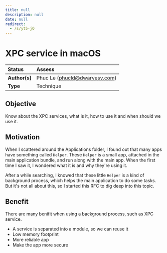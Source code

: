```yaml
---
title: null
description: null
date: null
redirect:
  - /s/yt5-jQ
---
```


# XPC service in macOS

| Status        | Assess                        |
| :------------ | :---------------------------- |
| **Author(s)** | Phuc Le (phucld@dwarvesv.com) |
| **Type**      | Technique                     |

## Objective

Know about the XPC services, what is it, how to use it and when should we use it.

## Motivation

When I scattered around the Applications folder, I found out that many apps have something called `Helper`. These `Helper` is a small app, attached in the main application bundle, and run along with the main app. When the first time I saw it, I wondered what it is and why they're using it.

After a while searching, I knowed that these little `Helper` is a kind of background process, which helps the main application to do some tasks. But it's not all about this, so I started this RFC to dig deep into this topic.

## Benefit

There are many benifit when using a background process, such as XPC service.

- A service is separated into a module, so we can reuse it
- Low memory footprint
- More reliable app
- Make the app more secure
